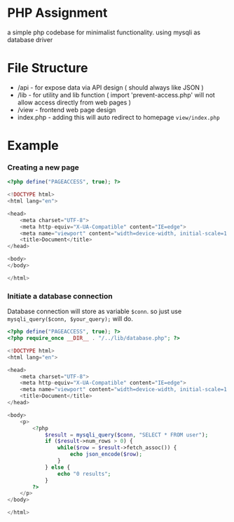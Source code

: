 # PHP Assignment

a simple php codebase for minimalist functionality. using mysqli as database driver


# File Structure

* /api - for expose data via API design ( should always like JSON )
* /lib - for utility and lib function ( import 'prevent-access.php' will not allow access directly from web pages )
* /view - frontend web page design
* index.php - adding this will auto redirect to homepage `view/index.php`


# Example 

### Creating a new page

```php
<?php define("PAGEACCESS", true); ?>

<!DOCTYPE html>
<html lang="en">

<head>
    <meta charset="UTF-8">
    <meta http-equiv="X-UA-Compatible" content="IE=edge">
    <meta name="viewport" content="width=device-width, initial-scale=1.0">
    <title>Document</title>
</head>

<body>
</body>

</html>
```

### Initiate a database connection 

Database connection will store as variable `$conn`. so just use `mysqli_query($conn, $your_query);` will do.

```php
<?php define("PAGEACCESS", true); ?>
<?php require_once __DIR__ . "/../lib/database.php"; ?>

<!DOCTYPE html>
<html lang="en">

<head>
    <meta charset="UTF-8">
    <meta http-equiv="X-UA-Compatible" content="IE=edge">
    <meta name="viewport" content="width=device-width, initial-scale=1.0">
    <title>Document</title>
</head>

<body>
    <p>
        <?php   
            $result = mysqli_query($conn, "SELECT * FROM user");
            if ($result->num_rows > 0) {
                while($row = $result->fetch_assoc()) {
                    echo json_encode($row);
                }
            } else {
                echo "0 results";
            }
        ?>
    </p>
</body>

</html>
```
